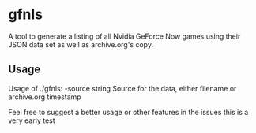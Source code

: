 # gfnls
A tool to generate a listing of all Nvidia GeForce Now games using their JSON data set as well as archive.org's copy.

## Usage
Usage of ./gfnls:
  -source string
        Source for the data, either filename or archive.org timestamp

Feel free to suggest a better usage or other features in the issues this is a very early test

